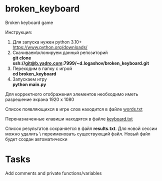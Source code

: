 # broken_keyboard
Broken keyboard game

Инструкция:
1. Для запуска нужен python 3.10+  
https://www.python.org/downloads/
2. Скачиваем\клонируем данный репозиторий  
**git clone ssh://git@b.yadro.com:7999/~d.logashov/broken_keyboard.git**
3. Переходим в папку с игрой  
**cd broken_keyboard**
4. Запускаем игру  
**python main.py**

Для корректного отображения элементов необходимо иметь разрешение экрана 1920 х 1080

Список появляющихся в игре слов находится в файле [words.txt](words.txt)

Переназначенные клавиши находятся в файле [keyboard.txt](keyboard.txt)

Список результатов сохраняется в файл **results.txt**. Для новой сессии можно удалить \ переименовать существующий файл. Новый файл будет создан автоматически

# Tasks
Add comments and private functions/variables
